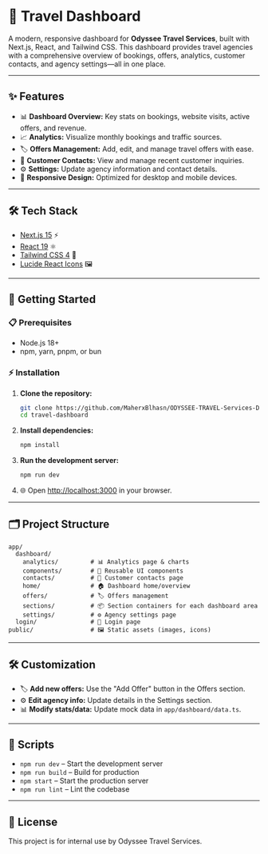 # 🚀 Travel Dashboard

A modern, responsive dashboard for **Odyssee Travel Services**, built with Next.js, React, and Tailwind CSS. This dashboard provides travel agencies with a comprehensive overview of bookings, offers, analytics, customer contacts, and agency settings—all in one place.

---

## ✨ Features

- 📊 **Dashboard Overview:** Key stats on bookings, website visits, active offers, and revenue.
- 📈 **Analytics:** Visualize monthly bookings and traffic sources.
- 🏷️ **Offers Management:** Add, edit, and manage travel offers with ease.
- 👥 **Customer Contacts:** View and manage recent customer inquiries.
- ⚙️ **Settings:** Update agency information and contact details.
- 📱 **Responsive Design:** Optimized for desktop and mobile devices.

---

## 🛠️ Tech Stack

- [Next.js 15](https://nextjs.org/) ⚡
- [React 19](https://react.dev/) ⚛️
- [Tailwind CSS 4](https://tailwindcss.com/) 🎨
- [Lucide React Icons](https://lucide.dev/icons/) 🖼️

---

## 🚦 Getting Started

### 📋 Prerequisites

- Node.js 18+
- npm, yarn, pnpm, or bun

### ⚡ Installation

1. **Clone the repository:**
   ```bash
   git clone https://github.com/MaherxBlhasn/ODYSSEE-TRAVEL-Services-Dashboard.git
   cd travel-dashboard
   ```

2. **Install dependencies:**
   ```bash
   npm install
   ```

3. **Run the development server:**
   ```bash
   npm run dev
   ```

4. 🌐 Open [http://localhost:3000](http://localhost:3000) in your browser.

---

## 🗂️ Project Structure

```
app/
  dashboard/
    analytics/         # 📊 Analytics page & charts
    components/        # 🧩 Reusable UI components
    contacts/          # 👥 Customer contacts page
    home/              # 🏠 Dashboard home/overview
    offers/            # 🏷️ Offers management
    sections/          # 📦 Section containers for each dashboard area
    settings/          # ⚙️ Agency settings page
  login/               # 🔐 Login page
public/                # 🖼️ Static assets (images, icons)
```

---

## 🛠️ Customization

- 🏷️ **Add new offers:** Use the "Add Offer" button in the Offers section.
- ⚙️ **Edit agency info:** Update details in the Settings section.
- 📊 **Modify stats/data:** Update mock data in `app/dashboard/data.ts`.

---

## 📜 Scripts

- `npm run dev` – Start the development server
- `npm run build` – Build for production
- `npm start` – Start the production server
- `npm run lint` – Lint the codebase

---

## 📝 License

This project is for internal use by Odyssee Travel Services.
